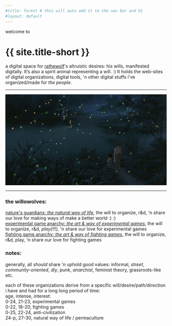 ```yaml
---
#title: forest # this will auto add it to the nav bar and h1
#layout: default
---
```

welcome to
# {{ site.title-short }}
  
a digital space for [rathewolf](https://rathewolf.com)'s altruistic desires: his wills, manifested digitally. It’s also a spirit animal representing a will. :) It holds the web-sites of digital organizations, digital tools, 'n other digital stuffs i've organized/made for *the people*.

---

![](graveyard-of-fireflies.jpg?raw=true)

---
  
  
### the willowolves:
[nature's guardians: *the natural way of life*](https://natural.willowolf.com/), the will to organize, r&d, 'n share our love for making ways of make a better world :) :)  
[experimental game anarchy: *the art & way of experimental games*](https://experimental.willowolf.com), the will to organize, r&d, *play(!!!)*, 'n share our love for experimental games  
[fighting game anarchy: *the art & way of fighting games*](https://fighting.willowolf.com), the will to organize, r&d, play, 'n share our love for fighting games


### notes:
generally, all *should* share 'n uphold good values: informal, *street*, *community-oriented*, *diy*, punk, *anarchist*, feminist theory, grassroots-like etc.

each of these organizations derive from a specific will/desire/path/direction i have and had for a long long period of time:  
age, intense, interest:  
0-24, 21-23, experimental games  
0-22, 18-20, fighting games  
0-25, 22-24, anti-civilization  
24-p, 27-30, natural way of life / permaculture

